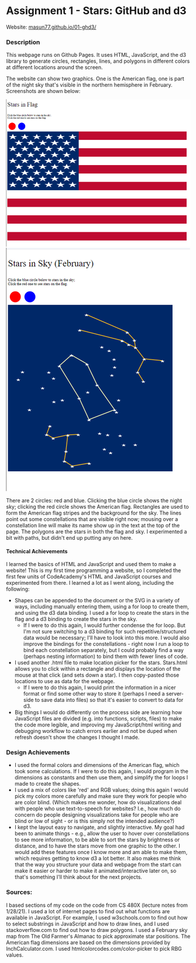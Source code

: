 # Assignment 1 - Stars: GitHub and d3  

Website: [masun77.github.io/01-ghd3/](https://masun77.github.io/01-ghd3/)

### Description

This webpage runs on Github Pages. It uses HTML, JavaScript, and the d3 library to generate circles, rectangles, lines, and polygons in different colors at different locations around the screen.

The website can show two graphics. One is the American flag, one is part of the night sky 
that's visible in the northern hemisphere in February. Screenshots are shown below:

![img.png](img.png)
![img_1.png](img_1.png)

There are 2 circles: red and blue. Clicking the blue circle shows the night sky; clicking the red circle shows the American 
flag. Rectangles are used to form the American flag stripes and the background for the sky. The lines point out some constellations that are visible right now; mousing over a constellation line will make its name show up in the text at the top of the page. The polygons are the stars in both the flag and sky. I experimented a bit with paths, but didn't end up putting any on here.

#### Technical Achievements

I learned the basics of HTML and JavaScript and used them to make a website! This is my first time
programming a website, so I completed the first few units of CodeAcademy's
HTML and JavaScript courses and experimented from there. I learned a lot as I went along, including the following:
- Shapes can be appended to the document or the SVG in a variety of ways, including manually entering them, 
using a for loop to create them, and using the d3 data binding. I used a for loop to create
  the stars in the flag and a d3 binding to create
  the stars in the sky. 
  - If I were to do this again, I would further condense the for loop. But I'm not sure switching to a d3 
  binding for such repetitive/structured data would be necessary; I'll have to look into this more. I would also 
    improve the bindings for the constellations - right now I run a loop to bind each constellation
    separately, but I could probably find a way (perhaps nesting information) to bind them with fewer lines of code.
- I used another .html file to make location picker for the stars. Stars.html allows you to click within a rectangle
and displays the location of the mouse at that click (and sets down a star). I then copy-pasted those
  locations to use as data for the webpage. 
  - If I were to do this again, I would print the information in a nicer format or find some other way to store it 
    (perhaps I need a server-side to save data into files) so that it's easier to convert to data for d3. 
- Big things I would do differently on the process side are learning how
JavaScript files are divided (e.g. into functions, scripts, files) to make the code
  more legible, and improving my JavaScript/html writing and debugging workflow to catch errors earlier and not be duped 
  when refresh doesn't show the changes I thought I made. 

### Design Achievements

- I used the formal colors and dimensions of the American flag, which took some calculations. If I were
to do this again, I would program in the dimensions as constants and then use them, and simplify the for loops I made to 
create the shapes. 
- I used a mix of colors like 'red' and RGB values; doing this again I would pick my colors more carefully
and make sure they work for people who are color blind. (Which makes me wonder, how do visualizations deal with people who use text-to-speech for websites?
I.e., how much do concern do people designing visualizations take for people who are blind
or low of sight - or is this simply not the intended audience?) 
- I kept the layout easy to navigate, and slightly interactive. My goal had been to animate things - e.g.,
allow the user to hover over constellations to see more information, to be able to sort the stars
  by brightness or distance, and to have the stars move from one graphic to the other. I would add these features once I 
  know more and am able to make them, which requires getting to know d3 a lot better. It 
  also makes me think that the way you structure your data and webpage from the start
  can make it easier or harder to make it animated/interactive later on, so that's something
  I'll think about for the next projects. 

### Sources:
I based sections of my code on the code from CS 480X (lecture notes from 1/28/21). I used a lot of internet pages to 
find out what functions are available in JavaScript. For example, I used w3schools.com to find out how to select
 substrings in JavaScript and how to draw lines, and I used stackoverflow.com to find out how to draw polygons. 
I used a February sky map from The Old Farmer's Almanac to pick approximate star positions. 
The American flag dimensions are based on the dimensions provided by InchCalculator.com. I used htmlcolorcodes.com/color-picker to pick RBG values. 

